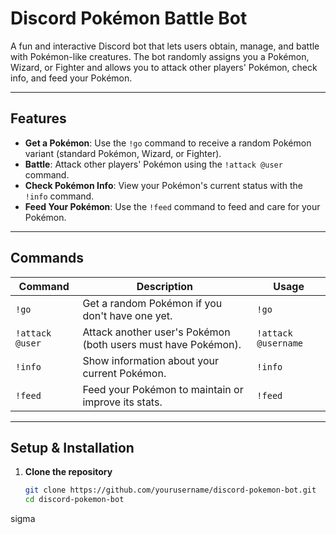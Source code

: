 # Discord Pokémon Battle Bot

A fun and interactive Discord bot that lets users obtain, manage, and battle with Pokémon-like creatures. The bot randomly assigns you a Pokémon, Wizard, or Fighter and allows you to attack other players' Pokémon, check info, and feed your Pokémon.

---

## Features

- **Get a Pokémon**: Use the `!go` command to receive a random Pokémon variant (standard Pokémon, Wizard, or Fighter).
- **Battle**: Attack other players' Pokémon using the `!attack @user` command.
- **Check Pokémon Info**: View your Pokémon's current status with the `!info` command.
- **Feed Your Pokémon**: Use the `!feed` command to feed and care for your Pokémon.

---

## Commands

| Command          | Description                                            | Usage                  |
|------------------|--------------------------------------------------------|------------------------|
| `!go`            | Get a random Pokémon if you don't have one yet.       | `!go`                  |
| `!attack @user`  | Attack another user's Pokémon (both users must have Pokémon). | `!attack @username`    |
| `!info`          | Show information about your current Pokémon.          | `!info`                |
| `!feed`          | Feed your Pokémon to maintain or improve its stats.   | `!feed`                |

---

## Setup & Installation

1. **Clone the repository**  
   ```bash
   git clone https://github.com/yourusername/discord-pokemon-bot.git
   cd discord-pokemon-bot

sigma